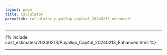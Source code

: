 ```yaml
---
layout: page
title: Calculator
permalink: calculator_puyallup_capital_20240213_enhanced
---
```


___

{% include cost_estimates/20240213/Puyallup_Capital_20240213_Enhanced.html %}

___

